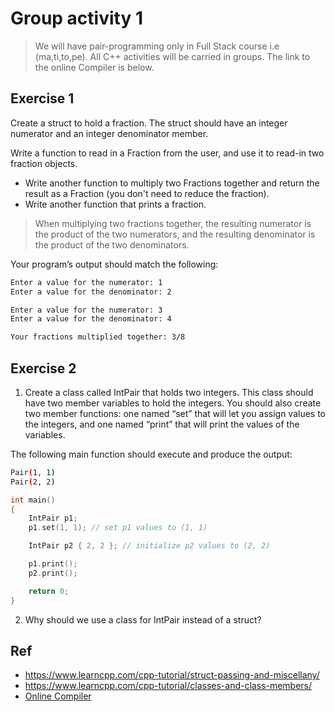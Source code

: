 # Group activity 1

> We will have pair-programming only in Full Stack course i.e (ma,ti,to,pe). All C++ activities will be carried in groups. The link to the online Compiler is below.

## Exercise 1

Create a struct to hold a fraction. The struct should have an integer numerator and an integer denominator member.

Write a function to read in a Fraction from the user, and use it to read-in two fraction objects. 
- Write another function to multiply two Fractions together and return the result as a Fraction (you don't need to reduce the fraction).
- Write another function that prints a fraction.

> When multiplying two fractions together, the resulting numerator is the product of the two numerators, and the resulting denominator is the product of the two denominators.

Your program’s output should match the following:
```bash
Enter a value for the numerator: 1
Enter a value for the denominator: 2

Enter a value for the numerator: 3
Enter a value for the denominator: 4

Your fractions multiplied together: 3/8
```

## Exercise 2

1. Create a class called IntPair that holds two integers. This class should have two member variables to hold the integers. You should also create two member functions: one named “set” that will let you assign values to the integers, and one named “print” that will print the values of the variables.

The following main function should execute and produce the output:

```bash
Pair(1, 1)
Pair(2, 2)
```

```cpp
int main()
{
	IntPair p1;
	p1.set(1, 1); // set p1 values to (1, 1)

	IntPair p2 { 2, 2 }; // initialize p2 values to (2, 2)

	p1.print();
	p2.print();

	return 0;
}
```

2. Why should we use a class for IntPair instead of a struct?

## Ref
- https://www.learncpp.com/cpp-tutorial/struct-passing-and-miscellany/
- https://www.learncpp.com/cpp-tutorial/classes-and-class-members/
- [Online Compiler](https://cpp.sh/)
